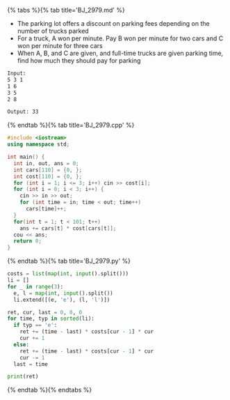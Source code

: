 {% tabs %}{% tab title='BJ_2979.md' %}

* The parking lot offers a discount on parking fees depending on the number of trucks parked
* For a truck, A won per minute. Pay B won per minute for two cars and C won per minute for three cars
* When A, B, and C are given, and full-time trucks are given parking time, find how much they should pay for parking

```txt
Input:
5 3 1
1 6
3 5
2 8

Output: 33
```

{% endtab %}{% tab title='BJ_2979.cpp' %}

```cpp
#include <iostream>
using namespace std;

int main() {
  int in, out, ans = 0;
  int cars[110] = {0, };
  int cost[110] = {0, };
  for (int i = 1; i <= 3; i++) cin >> cost[i];
  for (int i = 0; i < 3; i++) {
    cin >> in >> out;
    for (int time = in; time < out; time++)
      cars[time]++;
  }
  for(int t = 1; t < 101; t++)
    ans += cars[t] * cost[cars[t]];
  cou << ans;
  return 0;
}
```

{% endtab %}{% tab title='BJ_2979.py' %}

```py
costs = list(map(int, input().split()))
li = []
for _ in range(3):
  e, l = map(int, input().split())
  li.extend([(e, 'e'), (l, 'l')])

ret, cur, last = 0, 0, 0
for time, typ in sorted(li):
  if typ == 'e':
    ret += (time - last) * costs[cur - 1] * cur
    cur += 1
  else:
    ret += (time - last) * costs[cur - 1] * cur
    cur -= 1
  last = time

print(ret)
```

{% endtab %}{% endtabs %}
